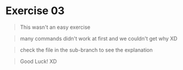 # Exercise 03

> This wasn't an easy exercise

> many commands didn't work at first and we couldn't get why XD

> check the file in the sub-branch to see the explanation

> Good Luck! XD

